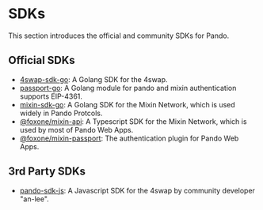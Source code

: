 # SDKs

This section introduces the official and community SDKs for Pando.

## Official SDKs

- [4swap-sdk-go](https://github.com/fox-one/4swap-sdk-go): A Golang SDK for the 4swap.
- [passport-go](https://github.com/fox-one/passport-go): A Golang module for pando and mixin authentication supports EIP-4361.
- [mixin-sdk-go](https://github.com/fox-one/mixin-sdk-go): A Golang SDK for the Mixin Network, which is used widely in Pando Protcols.
- [@foxone/mixin-api](https://www.npmjs.com/package/@foxone/mixin-api): A Typescript SDK for the Mixin Network, which is used by most of Pando Web Apps.
- [@foxone/mixin-passport](https://www.npmjs.com/package/@foxone/mixin-passport): The authentication plugin for Pando Web Apps.

## 3rd Party SDKs

- [pando-sdk-js](https://github.com/an-lee/pando-sdk-js): A Javascript SDK for the 4swap by community developer "an-lee".

